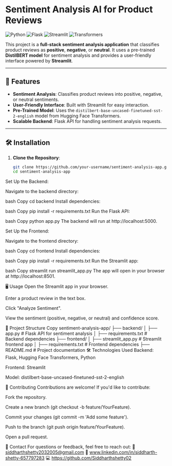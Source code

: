 
# Sentiment Analysis AI for Product Reviews

![Python](https://img.shields.io/badge/Python-3.8%2B-blue)
![Flask](https://img.shields.io/badge/Flask-2.3.2-green)
![Streamlit](https://img.shields.io/badge/Streamlit-1.26.0-orange)
![Transformers](https://img.shields.io/badge/Transformers-4.30.2-yellow)

This project is a **full-stack sentiment analysis application** that classifies product reviews as **positive**, **negative**, or **neutral**. It uses a pre-trained **DistilBERT model** for sentiment analysis and provides a user-friendly interface powered by **Streamlit**.

---

## 🚀 Features
- **Sentiment Analysis**: Classifies product reviews into positive, negative, or neutral sentiments.
- **User-Friendly Interface**: Built with Streamlit for easy interaction.
- **Pre-Trained Model**: Uses the `distilbert-base-uncased-finetuned-sst-2-english` model from Hugging Face Transformers.
- **Scalable Backend**: Flask API for handling sentiment analysis requests.

---

## 🛠️ Installation

1. **Clone the Repository**:
   ```bash
   git clone https://github.com/your-username/sentiment-analysis-app.git
   cd sentiment-analysis-app
Set Up the Backend:

Navigate to the backend directory:

bash
Copy
cd backend
Install dependencies:

bash
Copy
pip install -r requirements.txt
Run the Flask API:

bash
Copy
python app.py
The backend will run at http://localhost:5000.

Set Up the Frontend:

Navigate to the frontend directory:

bash
Copy
cd frontend
Install dependencies:

bash
Copy
pip install -r requirements.txt
Run the Streamlit app:

bash
Copy
streamlit run streamlit_app.py
The app will open in your browser at http://localhost:8501.

🖥️ Usage
Open the Streamlit app in your browser.

Enter a product review in the text box.

Click "Analyze Sentiment".

View the sentiment (positive, negative, or neutral) and confidence score.

📂 Project Structure
Copy
sentiment-analysis-app/
├── backend/
│   ├── app.py                # Flask API for sentiment analysis
│   ├── requirements.txt      # Backend dependencies
├── frontend/
│   ├── streamlit_app.py      # Streamlit frontend app
│   ├── requirements.txt      # Frontend dependencies
├── README.md                 # Project documentation
🛠️ Technologies Used
Backend: Flask, Hugging Face Transformers, Python

Frontend: Streamlit

Model: distilbert-base-uncased-finetuned-sst-2-english

🤝 Contributing
Contributions are welcome! If you'd like to contribute:

Fork the repository.

Create a new branch (git checkout -b feature/YourFeature).

Commit your changes (git commit -m 'Add some feature').

Push to the branch (git push origin feature/YourFeature).

Open a pull request.

📧 Contact
For questions or feedback, feel free to reach out:
📧 siddharthshetty2032005@gmail.com
🔗 www.linkedin.com/in/siddharth-shetty-657797283
💻 https://github.com/Siddharthshetty02

